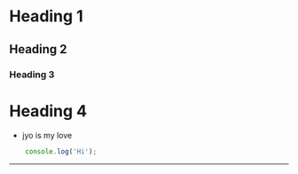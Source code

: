 # Heading 1

## Heading 2

### Heading 3

# Heading 4

- jyo is my love

```javascript
	console.log('Hi');
```

---


